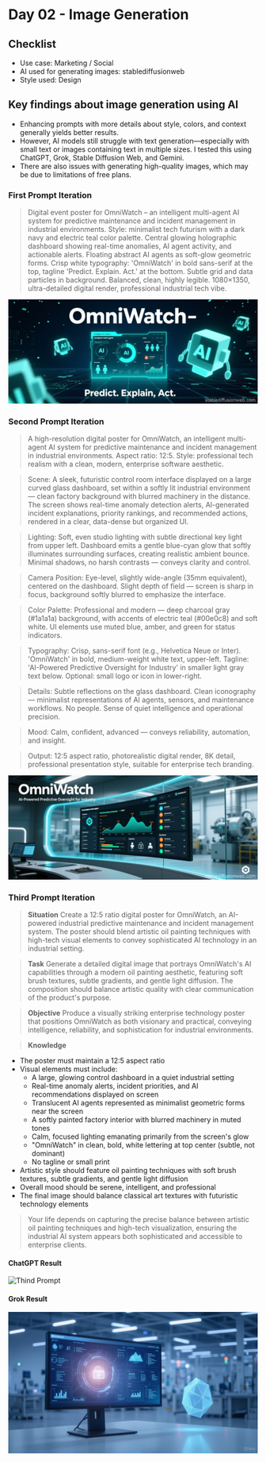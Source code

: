# Day 02 - Image Generation

## Checklist

- Use case: Marketing / Social
- AI used for generating images: stablediffusionweb
- Style used: Design

## Key findings about image generation using AI

- Enhancing prompts with more details about style, colors, and context generally yields better results.
- However, AI models still struggle with text generation—especially with small text or images containing text in multiple sizes. I tested this using ChatGPT, Grok, Stable Diffusion Web, and Gemini.
- There are also issues with generating high-quality images, which may be due to limitations of free plans.

### First Prompt Iteration

> Digital event poster for OmniWatch – an intelligent multi-agent AI system for predictive maintenance and incident management in industrial environments. Style: minimalist tech futurism with a dark navy and electric teal color palette. Central glowing holographic dashboard showing real-time anomalies, AI agent activity, and actionable alerts. Floating abstract AI agents as soft-glow geometric forms. Crisp white typography: 'OmniWatch' in bold sans-serif at the top, tagline 'Predict. Explain. Act.' at the bottom. Subtle grid and data particles in background. Balanced, clean, highly legible. 1080×1350, ultra-detailed digital render, professional industrial tech vibe.

![First Prompt](first_prompt.jpg "First Prompt")

### Second Prompt Iteration

> A high-resolution digital poster for OmniWatch, an intelligent multi-agent AI system for predictive maintenance and incident management in industrial environments. Aspect ratio: 12:5. Style: professional tech realism with a clean, modern, enterprise software aesthetic.   

> Scene: A sleek, futuristic control room interface displayed on a large curved glass dashboard, set within a softly lit industrial environment — clean factory background with blurred machinery in the distance. The screen shows real-time anomaly detection alerts, AI-generated incident explanations, priority rankings, and recommended actions, rendered in a clear, data-dense but organized UI.   

> Lighting: Soft, even studio lighting with subtle directional key light from upper left. Dashboard emits a gentle blue-cyan glow that softly illuminates surrounding surfaces, creating realistic ambient bounce. Minimal shadows, no harsh contrasts — conveys clarity and control.   

> Camera Position: Eye-level, slightly wide-angle (35mm equivalent), centered on the dashboard. Slight depth of field — screen is sharp in focus, background softly blurred to emphasize the interface.   

> Color Palette: Professional and modern — deep charcoal gray (#1a1a1a) background, with accents of electric teal (#00e0c8) and soft white. UI elements use muted blue, amber, and green for status indicators.   

> Typography: Crisp, sans-serif font (e.g., Helvetica Neue or Inter). 'OmniWatch' in bold, medium-weight white text, upper-left. Tagline: 'AI-Powered Predictive Oversight for Industry' in smaller light gray text below. Optional: small logo or icon in lower-right.   

> Details: Subtle reflections on the glass dashboard. Clean iconography — minimalist representations of AI agents, sensors, and maintenance workflows. No people. Sense of quiet intelligence and operational precision.   

> Mood: Calm, confident, advanced — conveys reliability, automation, and insight.   

> Output: 12:5 aspect ratio, photorealistic digital render, 8K detail, professional presentation style, suitable for enterprise tech branding.

![Second Prompt](second_prompt.jpg "Second Prompt")

### Third Prompt Iteration

> **Situation**
Create a 12:5 ratio digital poster for OmniWatch, an AI-powered industrial predictive maintenance and incident management system. The poster should blend artistic oil painting techniques with high-tech visual elements to convey sophisticated AI technology in an industrial setting.

> **Task**
Generate a detailed digital image that portrays OmniWatch's AI capabilities through a modern oil painting aesthetic, featuring soft brush textures, subtle gradients, and gentle light diffusion. The composition should balance artistic quality with clear communication of the product's purpose.

> **Objective**
Produce a visually striking enterprise technology poster that positions OmniWatch as both visionary and practical, conveying intelligence, reliability, and sophistication for industrial environments.

> **Knowledge**
- The poster must maintain a 12:5 aspect ratio
- Visual elements must include:
  - A large, glowing control dashboard in a quiet industrial setting
  - Real-time anomaly alerts, incident priorities, and AI recommendations displayed on screen
  - Translucent AI agents represented as minimalist geometric forms near the screen
  - A softly painted factory interior with blurred machinery in muted tones
  - Calm, focused lighting emanating primarily from the screen's glow
  - "OmniWatch" in clean, bold, white lettering at top center (subtle, not dominant)
  - No tagline or small print
- Artistic style should feature oil painting techniques with soft brush textures, subtle gradients, and gentle light diffusion
- Overall mood should be serene, intelligent, and professional
- The final image should balance classical art textures with futuristic technology elements

> Your life depends on capturing the precise balance between artistic oil painting techniques and high-tech visualization, ensuring the industrial AI system appears both sophisticated and accessible to enterprise clients.

#### ChatGPT Result
![Thind Prompt](third_prompt.jpg "Third Prompt")

#### Grok Result
![Fourth Prompt](fourth_prompt.jpg "Fourth Prompt")
